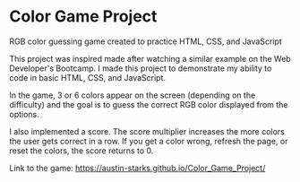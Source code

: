 # Color Game Project
RGB color guessing game created to practice HTML, CSS, and JavaScript

This project was inspired made after watching a similar example on the Web Developer's Bootcamp. I made this project to demonstrate my ability to code in basic HTML, CSS, and JavaScript. 

In the game, 3 or 6 colors appear on the screen (depending on the difficulty) and the goal is to guess the correct RGB color displayed from the options. 

I also implemented a score. The score multiplier increases the more colors the user gets correct in a row. If you get a color wrong, refresh the page, or reset the colors, the score returns to 0.

Link to the game: https://austin-starks.github.io/Color_Game_Project/